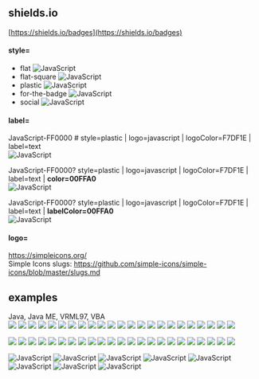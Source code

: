 ## shields.io
[https://shields.io/badges](https://shields.io/badges)


#### style=  
* flat          ![JavaScript](https://img.shields.io/badge/JavaScript-808080?style=flat&logo=javascript&logoColor=F7DF1E)  
* flat-square   ![JavaScript](https://img.shields.io/badge/JavaScript-808080?style=flat-square&logo=javascript&logoColor=F7DF1E)  
* plastic       ![JavaScript](https://img.shields.io/badge/JavaScript-808080?style=plastic&logo=javascript&logoColor=F7DF1E)  
* for-the-badge ![JavaScript](https://img.shields.io/badge/JavaScript-808080?style=for-the-badge&logo=javascript&logoColor=F7DF1E)  
* social        ![JavaScript](https://img.shields.io/badge/JavaScript-808080?style=social&logo=javascript&logoColor=F7DF1E)  


#### label=
JavaScript-FF0000 # style=plastic | logo=javascript | logoColor=F7DF1E | label=text  
![JavaScript](https://img.shields.io/badge/JavaScript-FF0000?style=plastic&logo=javascript&logoColor=F7DF1E&label=text)

JavaScript-FF0000? style=plastic | logo=javascript | logoColor=F7DF1E | label=text | **color=00FFA0**  
![JavaScript](https://img.shields.io/badge/JavaScript-FF0000?style=plastic&logo=javascript&logoColor=F7DF1E&label=text&color=00FFA0)

JavaScript-FF0000? style=plastic | logo=javascript | logoColor=F7DF1E | label=text | **labelColor=00FFA0**  
![JavaScript](https://img.shields.io/badge/JavaScript-FF0000?style=plastic&logo=javascript&logoColor=F7DF1E&label=text&labelColor=00FFA0)


#### logo=
https://simpleicons.org/  
Simple Icons slugs: https://github.com/simple-icons/simple-icons/blob/master/slugs.md

## examples
Java, Java ME, VRML97, VBA  
![](https://img.shields.io/badge/JavaScript-707070?style=plastic&logo=javascript&logoColor=F7DF1E)
![](https://img.shields.io/badge/Spring%20Boot-707070?style=plastic&logo=springboot&logoColor=6DB33F)
![](https://img.shields.io/badge/Spring-707070?style=plastic&logo=spring&logoColor=6DB33F)
![](https://img.shields.io/badge/Android-707070?style=plastic&logo=android&logoColor=3DDC84)
![](https://img.shields.io/badge/VSCode-707070?style=plastic&logo=visualstudiocode&logoColor=007ACC)
![](https://img.shields.io/badge/Markdown-707070?style=plastic&logo=markdown&logoColor=000000)
![](https://img.shields.io/badge/C++-707070?style=plastic&logo=cplusplus&logoColor=00599C)
![](https://img.shields.io/badge/CSS-707070?style=plastic&logo=css3&logoColor=1572B6)
![](https://img.shields.io/badge/Codewars-707070?style=plastic&logo=codewars&logoColor=B1361E)
![](https://img.shields.io/badge/Commodore-707070?style=plastic&logo=commodore&logoColor=1E2A4E)
![](https://img.shields.io/badge/PL/SQL-707070?style=plastic&logo=oracle&logoColor=F80000)
![](https://img.shields.io/badge/Python-707070?style=plastic&logo=python&logoColor=3776AB)
![](https://img.shields.io/badge/php-707070?style=plastic&logo=php&logoColor=777BB4)
![](https://img.shields.io/badge/HTML-707070?style=plastic&logo=html5&logoColor=E34F26)
![](https://img.shields.io/badge/Eclipse-707070?style=plastic&logo=eclipseide&logoColor=2C2255)
![](https://img.shields.io/badge/Git-707070?style=plastic&logo=git&logoColor=#F05032)
![](https://img.shields.io/badge/SVN-707070?style=plastic&logo=subversion&logoColor=809CC9)
![](https://img.shields.io/badge/Github-707070?style=plastic&logo=github&logoColor=#181717)
![](https://img.shields.io/badge/gimp-707070?style=plastic&logo=gimp&logoColor=#5C5543)
![](https://img.shields.io/badge/Steam-707070?style=plastic&logo=steam&logoColor=000000)
![](https://img.shields.io/badge/IntelliJ%20IDEA-707070?style=plastic&logo=intellijidea&logoColor=000000)
![](https://img.shields.io/badge/WordPress-707070?style=plastic&logo=wordpress&logoColor=21759B)
![](https://img.shields.io/badge/Bootstrap-707070?style=plastic&logo=bootstrap&logoColor=7952B3)

![](https://img.shields.io/badge/JavaScript-707070?style=plastic&logo=javascript&logoColor=F7DF1E)
![](https://img.shields.io/badge/Spring%20Boot-6DB33F?style=plastic&logo=springboot&logoColor=white)
![](https://img.shields.io/badge/Spring-6DB33F?style=plastic&logo=spring&logoColor=white)
![](https://img.shields.io/badge/Android-3DDC84?style=plastic&logo=android&logoColor=white)
![](https://img.shields.io/badge/VSCode-007ACC?style=plastic&logo=visualstudiocode&logoColor=white)
![](https://img.shields.io/badge/Markdown-000000?style=plastic&logo=markdown&logoColor=white)
![](https://img.shields.io/badge/C++-00599C?style=plastic&logo=cplusplus&logoColor=white)
![](https://img.shields.io/badge/CSS-1572B6?style=plastic&logo=css3&logoColor=white)
![](https://img.shields.io/badge/Codewars-B1361E?style=plastic&logo=codewars&logoColor=white)
![](https://img.shields.io/badge/Commodore-1E2A4E?style=plastic&logo=commodore&logoColor=white)
![](https://img.shields.io/badge/PL/SQL-F80000?style=plastic&logo=oracle&logoColor=white)
![](https://img.shields.io/badge/Python-3776AB?style=plastic&logo=python&logoColor=white)
![](https://img.shields.io/badge/php-777BB4?style=plastic&logo=php&logoColor=white)
![](https://img.shields.io/badge/HTML-E34F26?style=plastic&logo=html5&logoColor=white)
![](https://img.shields.io/badge/Eclipse-2C2255?style=plastic&logo=eclipseide&logoColor=white)
![](https://img.shields.io/badge/Git-F05032?style=plastic&logo=git&logoColor=white)
![](https://img.shields.io/badge/SVN-809CC9?style=plastic&logo=subversion&logoColor=white)
![](https://img.shields.io/badge/Github-181717?style=plastic&logo=github&logoColor=white)
![](https://img.shields.io/badge/gimp-5C5543?style=plastic&logo=gimp&logoColor=white)
![](https://img.shields.io/badge/Steam-000000?style=plastic&logo=steam&logoColor=white)
![](https://img.shields.io/badge/IntelliJ%20IDEA-000000?style=plastic&logo=intellijidea&logoColor=white)
![](https://img.shields.io/badge/WordPress-21759B?style=plastic&logo=wordpress&logoColor=white)
![](https://img.shields.io/badge/Bootstrap-7952B3?style=plastic&logo=bootstrap&logoColor=white)



![JavaScript](https://img.shields.io/badge/JavaScript-707070?style=plastic&logo=javascript&logoColor=F7DF1E)
![JavaScript](https://img.shields.io/badge/JavaScript-707070?style=plastic&logo=javascript&logoColor=F7DF1E)
![JavaScript](https://img.shields.io/badge/JavaScript-707070?style=plastic&logo=javascript&logoColor=F7DF1E)
![JavaScript](https://img.shields.io/badge/JavaScript-707070?style=plastic&logo=javascript&logoColor=F7DF1E)
![JavaScript](https://img.shields.io/badge/JavaScript-707070?style=plastic&logo=javascript&logoColor=F7DF1E)
![JavaScript](https://img.shields.io/badge/JavaScript-707070?style=plastic&logo=javascript&logoColor=F7DF1E)
![JavaScript](https://img.shields.io/badge/JavaScript-707070?style=plastic&logo=javascript&logoColor=F7DF1E)
![JavaScript](https://img.shields.io/badge/JavaScript-707070?style=plastic&logo=javascript&logoColor=F7DF1E)
